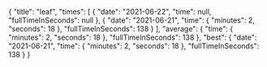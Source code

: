 {
  "title": "leaf",
  "times": [
    {
      "date": "2021-06-22",
      "time": null,
      "fullTimeInSeconds": null
    },
    {
      "date": "2021-06-21",
      "time": {
        "minutes": 2,
        "seconds": 18
      },
      "fullTimeInSeconds": 138
    }
  ],
  "average": {
    "time": {
      "minutes": 2,
      "seconds": 18
    },
    "fullTimeInSeconds": 138
  },
  "best": {
    "date": "2021-06-21",
    "time": {
      "minutes": 2,
      "seconds": 18
    },
    "fullTimeInSeconds": 138
  }
}